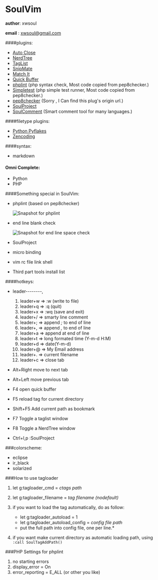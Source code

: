 SoulVim
==============

**author**: xwsoul

**email** : xwsoul@gmail.com


####plugins:

* [Auto Close](http://www.vim.org/scripts/script.php?script_id=2009)
* [NerdTree](http://www.vim.org/scripts/script.php?script_id=1658)
* [TagList](http://www.vim.org/scripts/script.php?script_id=273)
* [SnipMate](http://www.vim.org/scripts/script.php?script_id=2540)
* [Match It](http://www.vim.org/scripts/script.php?script_id=39)
* [Quick Buffer](http://vim.sourceforge.net/scripts/script.php?script_id=1910)
* [phplint](https://github.com/xwsoul/SoulVim/blob/master/plugin/phplint.vim) (php syntax check, Most code copied from pep8checker.)
* [Simpletest](https://github.com/xwsoul/SoulVim/blob/master/plugin/simpletest.vim) (php simple test runner, Most code copied from pep8checker.)
* [pep8checker](https://github.com/xwsoul/SoulVim/blob/master/plugin/pep8checker.vim) (Sorry , I Can find this plug's origin url.)
* [SoulProject](https://github.com/xwsoul/SoulVim/blob/master/plugin/SoulProject.vim)
* [SoulComment](https://github.com/xwsoul/SoulVim/blob/master/plugin/SoulComment.vim) (Smart comment tool for many languages.)


####filetype plugins:

* [Python Pyflakes](https://github.com/nvie/vim-pyflakes)
* [Zencoding](http://www.vim.org/scripts/script.php?script_id=2981)


####syntax:

* markdown


#### Omni Complete:

* Python
* PHP


####Something special in SoulVim:

* phplint (based on pep8checker)

	![Snapshot for phplint][phplint]

* end line blank check

	![Snapshot for end line space check][blankcheck]

* SoulProject
* micro binding
* vim rc file link shell
* Third part tools install list


####hotkeys:

* leader--------,

	1. leader+w  => :w (write to file)
	2. leader+q  => :q (quit)
	2. leader+x  => :wq (save and exit)
	3. leader+/  => smarty line comment
	8. leader+;  => append *;* to end of line
	8. leader+,  => append *,* to end of line
	8. leader+a  => append at end of line
	4. leader+t  => long formated time (Y-m-d H:M)
	5. leader+d  => date(Y-m-d)
	6. leader+@  => My Email address
	7. leader+.  => current filename
	7. leader+c  => close tab

* Alt+Right		move to next tab
* Alt+Left		move previous tab
* F4			open quick buffer
* F5			reload tag for current directory
* Shift+F5		Add current path as bookmark
* F7			Toggle a taglist window
* F8			Toggle a NerdTree window
* Ctrl+l,p	:SoulProject


###colorscheme:

* eclipse
* ir\_black
* solarized

###How to use tagloader

1. let g:tagloader\_cmd = *ctags path*
2. let g:tagloader\_filename = *tag filename (nodefault)*
3. if you want to load the tag automatically, do as follow:

	* let g:tagloader_autoload = 1
	* let g:tagloader_autoload_config = *config file path*
	* put the full path into config file, one per line.*
4. if you want make current directory as automatic loading path, using `:call SoulTagAddPath()`

###PHP Settings for phplint

1. no starting errors
2. display\_error = On
3. error\_reporting = E\_ALL (or other you like)

[phplint]: http://farm7.static.flickr.com/6008/5979704329_a1899d79e1.jpg "PHPLint Snapshot"
[blankcheck]: http://farm7.static.flickr.com/6169/6197718003_73fb0b93fa_b.jpg "End line blank check."



